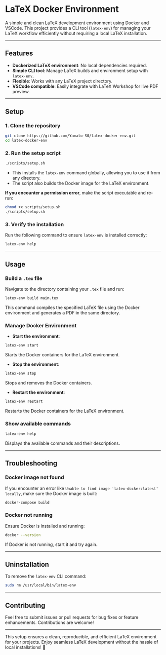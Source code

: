 # LaTeX Docker Environment

A simple and clean LaTeX development environment using Docker and VSCode. This project provides a CLI tool (`latex-env`) for managing your LaTeX workflow efficiently without requiring a local LaTeX installation.

---

## Features

- **Dockerized LaTeX environment**: No local dependencies required.
- **Simple CLI tool**: Manage LaTeX builds and environment setup with `latex-env`.
- **Flexible**: Works with any LaTeX project directory.
- **VSCode compatible**: Easily integrate with LaTeX Workshop for live PDF preview.

---

## Setup

### 1. Clone the repository

```bash
git clone https://github.com/Yamato-S0/latex-docker-env.git
cd latex-docker-env
```

### 2. Run the setup script

```bash
./scripts/setup.sh
```

- This installs the `latex-env` command globally, allowing you to use it from any directory.
- The script also builds the Docker image for the LaTeX environment.

**If you encounter a permission error**, make the script executable and re-run:

```bash
chmod +x scripts/setup.sh
./scripts/setup.sh
```

### 3. Verify the installation

Run the following command to ensure `latex-env` is installed correctly:

```bash
latex-env help
```

---

## Usage

### Build a `.tex` file

Navigate to the directory containing your `.tex` file and run:

```bash
latex-env build main.tex
```

This command compiles the specified LaTeX file using the Docker environment and generates a PDF in the same directory.

### Manage Docker Environment

- **Start the environment**:

```bash
latex-env start
```

Starts the Docker containers for the LaTeX environment.

- **Stop the environment**:

```bash
latex-env stop
```

Stops and removes the Docker containers.

- **Restart the environment**:

```bash
latex-env restart
```

Restarts the Docker containers for the LaTeX environment.

### Show available commands

```bash
latex-env help
```

Displays the available commands and their descriptions.

---

## Troubleshooting

### Docker image not found

If you encounter an error like `Unable to find image 'latex-docker:latest' locally`, make sure the Docker image is built:

```bash
docker-compose build
```

### Docker not running

Ensure Docker is installed and running:

```bash
docker --version
```

If Docker is not running, start it and try again.

---

## Uninstallation

To remove the `latex-env` CLI command:

```bash
sudo rm /usr/local/bin/latex-env
```

---

## Contributing

Feel free to submit issues or pull requests for bug fixes or feature enhancements. Contributions are welcome!

---

This setup ensures a clean, reproducible, and efficient LaTeX environment for your projects. Enjoy seamless LaTeX development without the hassle of local installations! 🎉
